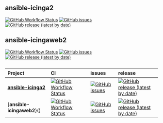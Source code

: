 
## ansible-icinga2
[![GitHub Workflow Status](https://img.shields.io/github/workflow/status/bodsch/ansible-icinga2/CI)][ci]
[![GitHub issues](https://img.shields.io/github/issues/bodsch/ansible-icinga2)][issues]
[![GitHub release (latest by date)](https://img.shields.io/github/v/release/bodsch/ansible-icinga2)][releases]

[ci]: https://github.com/bodsch/ansible-icinga2/actions
[issues]: https://github.com/bodsch/ansible-icinga2/issues?q=is%3Aopen+is%3Aissue
[releases]: https://github.com/bodsch/ansible-icinga2/releases

## ansible-icingaweb2

[![GitHub Workflow Status](https://img.shields.io/github/workflow/status/bodsch/ansible-icingaweb2/CI)][ci]
[![GitHub issues](https://img.shields.io/github/issues/bodsch/ansible-icingaweb2)][issues]
[![GitHub release (latest by date)](https://img.shields.io/github/v/release/bodsch/ansible-icingaweb2)][releases]

[ci]: https://github.com/bodsch/ansible-icingaweb2/actions
[issues]: https://github.com/bodsch/ansible-icingaweb2/issues?q=is%3Aopen+is%3Aissue
[releases]: https://github.com/bodsch/ansible-icingaweb2/releases

## 

| Project | CI | issues | release |
| :----   | :---- | :---- | :---- |
| [**ansible-icinga2**](https://github.com/bodsch/ansible-icinga2/) | [![GitHub Workflow Status](https://img.shields.io/github/workflow/status/bodsch/ansible-icinga2/CI)][ci] | [![GitHub issues](https://img.shields.io/github/issues/bodsch/ansible-icinga2)][issues] | [![GitHub release (latest by date)](https://img.shields.io/github/v/release/bodsch/ansible-icinga2)][releases] |
| [**ansible-icingaweb2**}() | [![GitHub Workflow Status](https://img.shields.io/github/workflow/status/bodsch/ansible-icingaweb2/CI)][ci] | [![GitHub issues](https://img.shields.io/github/issues/bodsch/ansible-icingaweb2)][issues] | [![GitHub release (latest by date)](https://img.shields.io/github/v/release/bodsch/ansible-icingaweb2)][releases] | 

